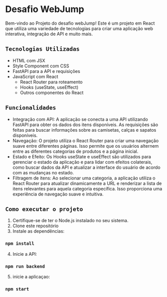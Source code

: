 # Desafio WebJump

Bem-vindo ao Projeto do desafio webJump! Este é um projeto em React que utiliza uma variedade de tecnologias para criar uma aplicação web interativa, integração de API e muito mais.

## `Tecnologias Utilizadas`

- HTML com JSX
- Style Component com CSS
- FastAPI para a API e requisições
- JavaScript com React
    - React Router para roteamento
    - Hooks (useState, useEffect)
    - Outros componentes do React

## `Funcionalidades`

- Integração com API: A aplicação se conecta a uma API utilizando FastAPI para obter os dados dos itens disponíveis. As requisições são feitas para buscar informações sobre as camisetas, calças e sapatos disponíveis.
- Navegação: O projeto utiliza o React Router para criar uma navegação suave entre diferentes páginas. Isso permite que os usuários alternem entre as diferentes categorias de produtos e a página inicial.
- Estado e Efeito: Os Hooks useState e useEffect são utilizados para gerenciar o estado da aplicação e para lidar com efeitos colaterais, como buscar dados da API e atualizar a interface do usuário de acordo com as mudanças no estado.
- Filtragem de itens: Ao selecionar uma categoria, a aplicação utiliza o React Router para atualizar dinamicamente a URL e renderizar a lista de itens relevantes para aquela categoria específica. Isso proporciona uma experiência de navegação suave e intuitiva.

## `Como executar o projeto`

1. Certifique-se de ter o Node.js instalado no seu sistema.
2. Clone este repositório
3. Instale as dependências:  
### `npm install`
4. Inicie a API:
### `npm run backend`
5. inicie a aplicaçao:
### `npm start`
